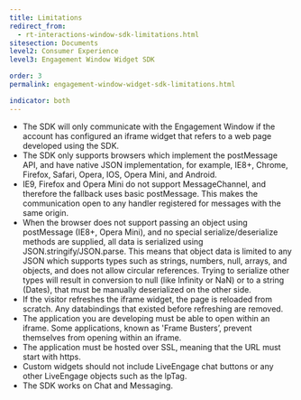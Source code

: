 ```yaml
---
title: Limitations
redirect_from:
  - rt-interactions-window-sdk-limitations.html
sitesection: Documents
level2: Consumer Experience
level3: Engagement Window Widget SDK

order: 3
permalink: engagement-window-widget-sdk-limitations.html

indicator: both
---
```


- The SDK will only communicate with the Engagement Window if the account has
configured an iframe widget that refers to a web page developed using the SDK.
- The SDK only supports browsers which implement the postMessage API, and have
native JSON implementation, for example, IE8+, Chrome, Firefox, Safari, Opera, IOS,
Opera Mini, and Android.
- IE9, Firefox and Opera Mini do not support MessageChannel, and therefore the fallback
uses basic postMessage. This makes the communication open to any handler
registered for messages with the same origin.
- When the browser does not support passing an object using postMessage (IE8+, Opera
Mini), and no special serialize/deserialize methods are supplied, all data is serialized
using JSON.stringify/JSON.parse. This means that object data is limited to any JSON
which supports types such as strings, numbers, null, arrays, and objects, and does not
allow circular references. Trying to serialize other types will result in conversion to null
(like Infinity or NaN) or to a string (Dates), that must be manually deserialized on the
other side.
- If the visitor refreshes the iframe widget, the page is reloaded from scratch. Any
databindings that existed before refreshing are removed.
- The application you are developing must be able to open within an iframe. Some
applications, known as 'Frame Busters’, prevent themselves from opening within an
iframe.
- The application must be hosted over SSL, meaning that the URL must start with https.
- Custom widgets should not include LiveEngage chat buttons or any other LiveEngage
objects such as the lpTag.
- The SDK works on Chat and Messaging.
